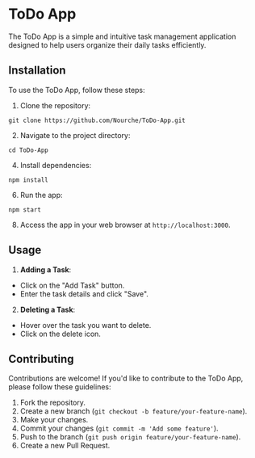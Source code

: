 # ToDo App

The ToDo App is a simple and intuitive task management application designed to help users organize their daily tasks efficiently.

## Installation

To use the ToDo App, follow these steps:

1. Clone the repository:
   
`git clone https://github.com/Nourche/ToDo-App.git`


2. Navigate to the project directory:
   
`cd ToDo-App`

4. Install dependencies:
   
`npm install`

6. Run the app:

`npm start`

8. Access the app in your web browser at `http://localhost:3000`.

## Usage

1. **Adding a Task**:
- Click on the "Add Task" button.
- Enter the task details and click "Save".

2. **Deleting a Task**:
- Hover over the task you want to delete.
- Click on the delete icon.


## Contributing

Contributions are welcome! If you'd like to contribute to the ToDo App, please follow these guidelines:

1. Fork the repository.
2. Create a new branch (`git checkout -b feature/your-feature-name`).
3. Make your changes.
4. Commit your changes (`git commit -m 'Add some feature'`).
5. Push to the branch (`git push origin feature/your-feature-name`).
6. Create a new Pull Request.

